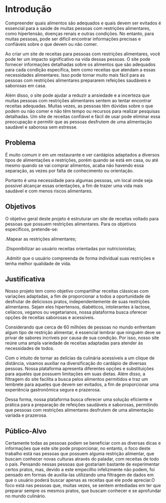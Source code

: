 # Introdução

Compreender quais alimentos são adequados e quais devem ser evitados é essencial para a saúde de muitas pessoas com restrições alimentares, como hipertensão, doenças renais e outras condições. No entanto, para muitas pessoas, pode ser difícil encontrar informações precisas e confiáveis sobre o que devem ou não comer. 

Ao criar um site de receitas para pessoas com restrições alimentares, você pode ter um impacto significativo na vida dessas pessoas. O site pode fornecer informações detalhadas sobre os alimentos que são adequados para cada condição específica, bem como receitas que atendam a essas necessidades alimentares. Isso pode tornar muito mais fácil para as pessoas com restrições alimentares prepararem refeições saudáveis e saborosas em casa. 

Além disso, o site pode ajudar a reduzir a ansiedade e a incerteza que muitas pessoas com restrições alimentares sentem ao tentar encontrar receitas adequadas. Muitas vezes, as pessoas têm dúvidas sobre o que podem ou não comer e não têm tempo ou recursos para realizar pesquisas detalhadas. Um site de receitas confiável e fácil de usar pode eliminar essa preocupação e permitir que as pessoas desfrutem de uma alimentação saudável e saborosa sem estresse. 

## Problema
É muito comum ir em um restaurante e ver cardápios adaptados a diversos tipos de alimentações e restrições, porém quando se está em casa, ou até mesmo quando se vai comprar alimentos, acaba não havendo essa separação, as vezes por falta de conhecimento ou orientação. 

Portanto é uma necessidade para algumas pessoas, um local onde seja possível alcançar essas orientações, a fim de trazer uma vida mais saudável e com menos riscos alimentares.

## Objetivos

O objetivo geral deste projeto é estruturar um site de receitas voltado para pessoas que possuem restrições alimentares.
Para os objetivos específicos, pretende-se: 

.Mapear as restrições alimentares; 

.Disponibilizar ao usuário receitas orientadas por nutricionistas; 

.Admitir que o usuário compreenda de forma individual suas restrições e tenha melhor qualidade de vida.  

## Justificativa

Nosso projeto tem como objetivo compartilhar receitas clássicas com variações adaptadas, a fim de proporcionar a todos a oportunidade de desfrutar de deliciosos pratos, independentemente de suas restrições alimentares. Sejam eles hipertensos, diabéticos, intolerantes à lactose, celíacos, veganos ou vegetarianos, nossa plataforma busca oferecer opções de receitas saborosas e acessíveis.

Considerando que cerca de 60 milhões de pessoas no mundo enfrentam algum tipo de restrição alimentar, é essencial lembrar que ninguém deve se privar de sabores incríveis por causa de sua condição. Por isso, nosso site reúne uma ampla variedade de receitas adaptadas para atender às necessidades de todos.

Com o intuito de tornar as delícias da culinária acessíveis a um clique de distância, visamos auxiliar na diversificação do cardápio de diversas pessoas. Nossa plataforma apresenta diferentes opções e substituições para aqueles que possuem limitações em suas dietas. Além disso, a filtragem do site facilita a busca pelos alimentos permitidos e traz um lembrete para aqueles que devem ser evitados, a fim de proporcionar uma experiência gastronômica segura e prazerosa.

Dessa forma, nossa plataforma busca oferecer uma solução eficiente e prática para a preparação de refeições saudáveis e saborosas, permitindo que pessoas com restrições alimentares desfrutem de uma alimentação variada e prazerosa.

## Público-Alvo

Certamente todas as pessoas podem se beneficiar com as diversas dicas e informações que este site pode proporcionar, no entanto, o foco deste trabalho está nas pessoas que possuem alguma restrição alimentar, que buscam conhecer novas culturas através do paladar, com receitas de todo o país. Pensando nessas pessoas que gostariam bastante de experimentar certos pratos, mas, devido a este empecilho infelizmente não podem, foi pensado em formas de auxilia-las utilizando uma filtragem de dados em que o usuário poderá buscar apenas as receitas que ele pode apreciar.O foco está nas pessoas que, muitas vezes, se sentem entediadas em ter que preparar sempre os mesmos pratos, que buscam conhecer e se aprofundar no mundo culinário. 
